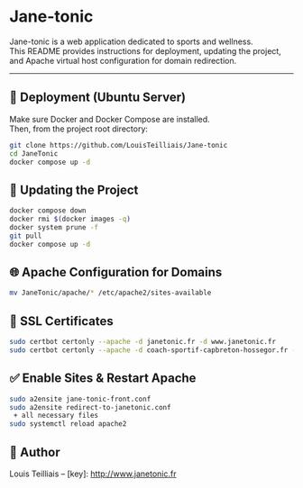 # Jane-tonic

Jane-tonic is a web application dedicated to sports and wellness.  
This README provides instructions for deployment, updating the project, and Apache virtual host configuration for domain redirection.

---

## 🔧 Deployment (Ubuntu Server)

Make sure Docker and Docker Compose are installed.  
Then, from the project root directory:

```bash
git clone https://github.com/LouisTeilliais/Jane-tonic
cd JaneTonic
docker compose up -d
```

## 🔁 Updating the Project

```bash
docker compose down
docker rmi $(docker images -q)
docker system prune -f
git pull
docker compose up -d
```

## 🌐 Apache Configuration for Domains

```bash
mv JaneTonic/apache/* /etc/apache2/sites-available
```

## 🔐 SSL Certificates

```bash
sudo certbot certonly --apache -d janetonic.fr -d www.janetonic.fr
sudo certbot certonly --apache -d coach-sportif-capbreton-hossegor.fr -d www.coach-sportif-capbreton-hossegor.fr ...
```

## ✅ Enable Sites & Restart Apache

```bash
sudo a2ensite jane-tonic-front.conf
sudo a2ensite redirect-to-janetonic.conf
 + all necessary files 
sudo systemctl reload apache2
```

## 👥 Author
Louis Teilliais – [key]: http://www.janetonic.fr